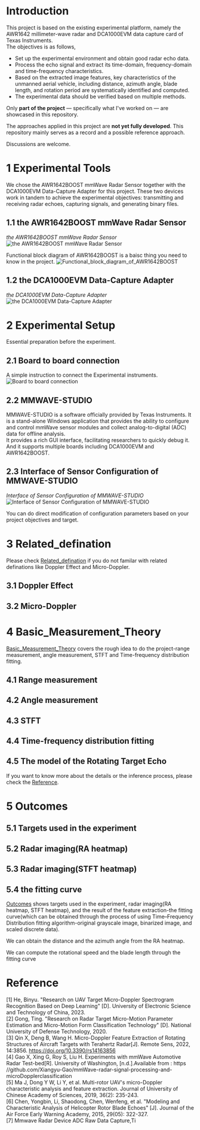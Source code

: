 # Introduction
This project is based on the existing experimental platform, namely the AWR1642 millimeter-wave radar and DCA1000EVM data capture card of Texas Instruments.  
The objectives is as follows,
* Set up the experimental environment and obtain good radar echo data.
* Process the echo signal and extract its time-domain, frequency-domain and time-frequency characteristics.
* Based on the extracted image features, key characteristics of the unmanned aerial vehicle, including distance, azimuth angle, blade length, and rotation period are systematically identified and computed.
* The experimental data should be verified based on multiple methods.

Only **part of the project** — specifically what I've worked on — are showcased in this repository.  

The approaches applied in this project are **not yet fully developed**. This repository mainly serves as a record and a possible reference approach.  

Discussions are welcome.

# 1 Experimental Tools
We chose the AWR1642BOOST mmWave Radar Sensor together with the DCA1000EVM Data-Capture Adapter for this project. These two devices work in tandem to achieve the experimental objectives: transmitting and receiving radar echoes, capturing signals, and generating binary files. 

## 1.1 the AWR1642BOOST mmWave Radar Sensor

*the AWR1642BOOST mmWave Radar Sensor*
![the AWR1642BOOST mmWave Radar Sensor](./Experimental_Tools/AWR1642BOOST%20mmWave_Radar_Sensor.png)

Functional block diagram of AWR1642BOOST is a baisc thing you need to know in the project.
![Functional_block_diagram_of_AWR1642BOOST](./Experimental_Tools/Functional_block_diagram_of_AWR1642BOOST.png)

## 1.2 the DCA1000EVM Data-Capture Adapter

*the DCA1000EVM Data-Capture Adapter*
![the DCA1000EVM Data-Capture Adapter](./Experimental_Tools/Real-time_Data-Capture_Adapter_DCA1000EVM.png)

# 2 Experimental Setup
Essential preparation before the experiment.

## 2.1 Board to board connection
A simple instruction to connect the Experimental instruments.
![Board to board connection](./Experimental_Setup/Board_to_Board_Connection.png)

## 2.2 MMWAVE-STUDIO
MMWAVE-STUDIO is a software officially provided by Texas Instruments. It is a stand-alone Windows application that provides the ability to configure and control mmWave sensor modules and collect analog-to-digital (ADC) data for offline analysis.   
It provides a rich GUI interface, facilitating researchers to quickly debug it. And it supports multiple boards including DCA1000EVM and AWR1642BOOST.  

## 2.3 Interface of Sensor Configuration of MMWAVE-STUDIO

*Interface of Sensor Configuration of MMWAVE-STUDIO*
![Interface of Sensor Configuration of MMWAVE-STUDIO](./Experimental_Setup/Interface_of_Sensor_Configuration_of_MMWAVE-STUDIO.png)

You can do direct modification of configuration parameters based on your project objectives and target.

# 3 Related_defination
Please check [Related_defination](./Related_defination) if you do not familar with related definations like Doppler Effect and Micro-Doppler.
## 3.1 Doppler Effect

## 3.2 Micro-Doppler

# 4 Basic_Measurement_Theory
[Basic_Measurement_Theory](./Basic_Measurement_Theory) covers the rough idea to do the project-range measurement, angle measurement, STFT and Time-frequency distribution fitting. 
## 4.1 Range measurement

## 4.2 Angle measurement

## 4.3 STFT

## 4.4 Time-frequency distribution fitting

## 4.5 The model of the Rotating Target Echo

If you want to know more about the details or the inference process, please check the [Reference](#Reference).


# 5 Outcomes
## 5.1 Targets used in the experiment

## 5.2 Radar imaging(RA heatmap)

## 5.3 Radar imaging(STFT heatmap)

## 5.4 the fitting curve

[Outcomes](./Outcomes) shows targets used in the experiment, radar imaging(RA heatmap, STFT heatmap), and the result of the feature extraction-the fitting curve(which can be obtained through the process of using Time–Frequency Distribution fitting algorithm-original grayscale image, binarized image, and scaled discrete data).  

We can obtain the distance and the azimuth angle from the RA heatmap.

We can compute the rotational speed and the blade length through the fitting curve

# Reference
[1] He, Binyu. "Research on UAV Target Micro-Doppler Spectrogram Recognition
Based on Deep Learning" [D]. University of Electronic Science and Technology of
China, 2023.  
[2] Gong, Ting. "Research on Radar Target Micro-Motion Parameter Estimation and
Micro-Motion Form Classification Technology" [D]. National University of Defense
Technology, 2020.  
[3] Qin X, Deng B, Wang H. Micro-Doppler Feature Extraction of Rotating
Structures of Aircraft Targets with Terahertz Radar[J]. Remote Sens, 2022, 14:3856.
https://doi.org/10.3390/rs14163856  
[4] Gao X, Xing G, Roy S, Liu H. Experiments with mmWave Automotive Radar
Test-bed[R]. University of Washington, [n.d.].Available from : https
//github.com/Xiangyu-Gao/mmWave-radar-signal-processing-and-microDopplerclassification  
[5] Ma J, Dong Y W, Li Y, et al. Multi-rotor UAV's micro-Doppler characteristic
analysis and feature extraction. Journal of University of Chinese Academy of
Sciences, 2019, 36(2): 235-243.  
[6] Chen, Yongbin, Li, Shaodong, Chen, Wenfeng, et al. "Modeling and
Characteristic Analysis of Helicopter Rotor Blade Echoes" [J]. Journal of the Air
Force Early Warning Academy, 2015, 29(05): 322-327.  
[7] Mmwave Radar Device ADC Raw Data Capture,Ti















